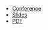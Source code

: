 * [Conference](https://www.meetup.com/grafana-and-friends-munich/events/297335745/)
* [Slides](https://docs.google.com/presentation/d/1fbvwmLxQVOwH6IwtHTXOQci4wpqaqKMlLeQ1tmDIEiw/)
* [PDF](2023-11-22--Grafana_and_friends_Munich--Wheres_your_money_going.pdf)
